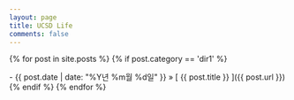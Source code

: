 ```yaml
---
layout: page
title: UCSD Life
comments: false
---
```


{% for post in site.posts %}
  {% if post.category == 'dir1' %}
    <div>- {{ post.date | date: "%Y년 %m월 %d일" }} &raquo; [ {{ post.title }} ]({{ post.url }})</div>
  {% endif %}
{% endfor %}
